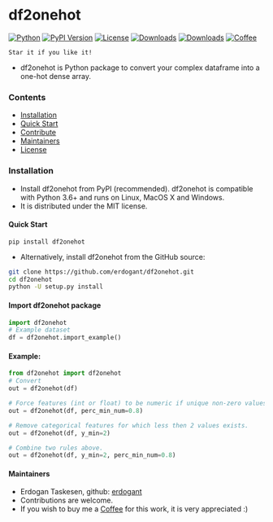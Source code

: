 # df2onehot

[![Python](https://img.shields.io/pypi/pyversions/df2onehot)](https://img.shields.io/pypi/pyversions/df2onehot)
[![PyPI Version](https://img.shields.io/pypi/v/df2onehot)](https://pypi.org/project/df2onehot/)
[![License](https://img.shields.io/badge/license-MIT-green.svg)](https://github.com/erdogant/df2onehot/blob/master/LICENSE)
[![Downloads](https://pepy.tech/badge/df2onehot/month)](https://pepy.tech/project/df2onehot/month)
[![Downloads](https://pepy.tech/badge/df2onehot)](https://pepy.tech/project/df2onehot)
[![Coffee](https://img.shields.io/badge/-coffee-grey.svg)](https://erdogant.github.io/donate/?currency=USD&amount=5)

    Star it if you like it!

* df2onehot is Python package to convert your complex dataframe into a one-hot dense array.

### Contents
- [Installation](#-installation)
- [Quick Start](#-quick-start)
- [Contribute](#-contribute)
- [Maintainers](#-maintainers)
- [License](#-copyright)

### Installation
* Install df2onehot from PyPI (recommended). df2onehot is compatible with Python 3.6+ and runs on Linux, MacOS X and Windows. 
* It is distributed under the MIT license.

#### Quick Start
```
pip install df2onehot
```

* Alternatively, install df2onehot from the GitHub source:
```bash
git clone https://github.com/erdogant/df2onehot.git
cd df2onehot
python -U setup.py install
```  

#### Import df2onehot package
```python
import df2onehot
# Example dataset
df = df2onehot.import_example()
```

#### Example:

```python
from df2onehot import df2onehot
# Convert
out = df2onehot(df)
```

```python
# Force features (int or float) to be numeric if unique non-zero values are above percentage.
out = df2onehot(df, perc_min_num=0.8)
```

```python
# Remove categorical features for which less then 2 values exists.
out = df2onehot(df, y_min=2)
```

```python
# Combine two rules above.
out = df2onehot(df, y_min=2, perc_min_num=0.8)
```


#### Maintainers
* Erdogan Taskesen, github: [erdogant](https://github.com/erdogant)
* Contributions are welcome.
* If you wish to buy me a <a href="https://erdogant.github.io/donate/?currency=USD&amount=5">Coffee</a> for this work, it is very appreciated :)
